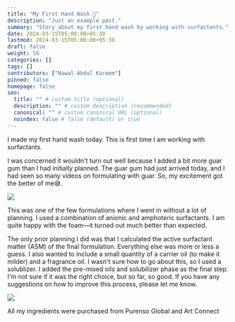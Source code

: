 ```yaml
---
title: "My First Hand Wash 🧴"
description: "Just an example post."
summary: "Story about my first hand wash by working with surfactants."
date: 2024-03-15T05:00:00+05:30
lastmod: 2024-03-15T05:00:00+05:30
draft: false
weight: 50
categories: []
tags: []
contributors: ["Nawal Abdul Kareem"]
pinned: false
homepage: false
seo:
  title: "" # custom title (optional)
  description: "" # custom description (recommended)
  canonical: "" # custom canonical URL (optional)
  noindex: false # false (default) or true
---
```



I made my first hand wash today. This is first time I am working with surfactants.

I was concerned it wouldn't turn out well because I added a bit more guar gum than I had initially planned. The guar gum had just arrived today, and I had seen so many videos on formulating with guar. So, my excitement got the better of me😅.

![](https://media.licdn.com/dms/image/D4D22AQFFkcvwQIUKOQ/feedshare-shrink_800/0/1710433656640?e=1713398400&v=beta&t=t9FnphuRF8PoCdS8BGbUw7kumHlTmoeCM2VrxKFW5I4)



This was one of the few formulations where I went in without a lot of planning. I used a combination of anionic and amphoteric surfactants. I am quite happy with the foam—it turned out much better than expected.

The only prior planning I did was that I calculated the active surfactant matter (ASM) of the final formulation. Everything else was more or less a guess. I also wanted to include a small quantity of a carrier oil (to make it milder) and a fragrance oil. I wasn't sure how to go about this, so I used a solublizer. I added the pre-mixed oils and solubilizer phase as the final step. I'm not sure if it was the right choice, but so far, so good. If you have any suggestions on how to improve this process, please let me know.

![](https://media.licdn.com/dms/image/D4D22AQEH2IRrJyN7vw/feedshare-shrink_800/0/1710433660242?e=1713398400&v=beta&t=iEWX8jjDIvfC2imAMKktGLUtnz-Prl1SFtujqFRIQ9k)

All my ingredients were purchased from Purenso Global and Art Connect
